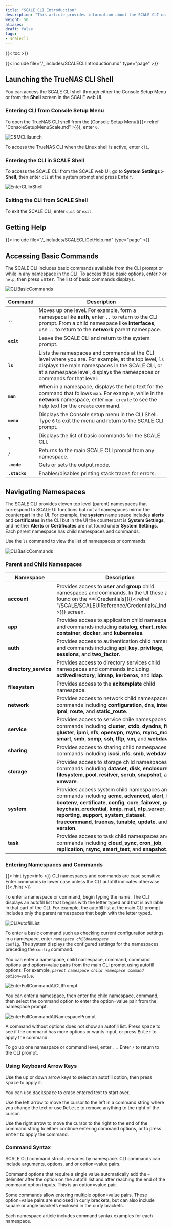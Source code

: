 ```yaml
---
title: "SCALE CLI Introduction"
description: "This article provides information about the SCALE CLI namespace and command syntax, navigating through the CLI, and basic commands."
weight: 50
aliases:
draft: false
tags:
- scalecli
---
```


{{< toc >}}


{{< include file="/_includes/SCALECLIIntroduction.md" type="page" >}}

## Launching the TrueNAS CLI Shell

You can access the SCALE CLI shell through either the Console Setup Menu or from the **Shell** screen in the SCALE web UI.

### Entering CLI from Console Setup Menu
To open the TrueNAS CLI shell from the [Console Setup Menu]({{< relref "ConsoleSetupMenuScale.md" >}}), enter `6`.

![CSMCLIlaunch](/images/SCALE/CLI/CSMCLIlaunch.png "TrueNAS CLI Shell from CSM")

To access the TrueNAS CLI when the Linux shell is active, enter `cli`.

### Entering the CLI in SCALE Shell

To access the SCALE CLI from the SCALE web UI, go to **System Settings > Shell**, then enter `cli` at the system prompt and press <kbd>Enter</kbd>.

![EnterCLIinShell](/images/SCALE/CLI/EnterCLIinShell.png "Enter CLI in Shell") 

### Exiting the CLI from SCALE Shell

To exit the SCALE CLI, enter `quit` or `exit`.

## Getting Help

{{< include file="/_includes/SCALECLIGetHelp.md" type="page" >}}

## Accessing Basic Commands
The SCALE CLI includes basic commands available from the CLI prompt or while in any namespace in the CLI.
To access these basic options, enter `?` or `help`, then press <kbd>Enter</kbd>. The list of basic commands displays.

![CLIBasicCommands](/images/SCALE/CLI/CLIBasicCommands.png "TrueNAS CLI Shell from CSM")

| Command | Description |
|---------|-------------|
| <code><b>..</b></code> | Moves up one level. For example, form a namespace like **auth**, enter `..` to return to the CLI prompt. From a child namespace like **interfaces**, use `..` to return to the **network** parent namespace. |
| <code><b>exit</b></code> | Leave the SCALE CLI and return to the system prompt. |
| <code><b>ls</b></code> | Lists the namespaces and commands at the CLI level where you are. For example, at the top level, `ls` displays the main namespaces in the SCALE CLI, or at a namespace level, displays the namespaces or commands for that level. |
| <code><b>man</b></code> | When in a namespace, displays the help text for the command that follows `man`.  For example, while in the **network** namespace, enter `man create` to see the help text for the `create` command. |
| <code><b>menu</b></code> | Displays the Console setup menu in the CLI Shell. Type `6` to exit the menu and return to the SCALE CLI prompt. |
| <code><b>?</b></code> | Displays the list of basic commands for the SCALE CLI. |
| <code><b>/</b></code> | Returns to the main SCALE CLI prompt from any namespace. |
| <code><b>.mode</b></code> | Gets or sets the output mode. |
| <code><b>.stacks</b></code> | Enables/disables printing stack traces for errors. |

## Navigating Namespaces

The SCALE CLI provides eleven top level (parent) namespaces that correspond to SCALE UI functions but not all namespaces mirror the counterpart in the UI. 
For example, the **system** name space includes **alerts** and **certificates** in the CLI but in the UI the counterpart is **System Settings**, and neither **Alerts** or **Certificates** are not found under **System Settings**. 
Each parent namespace has child namespaces and commands. 

Use the `ls` command to view the list of namespaces or commands.

![CLIBasicCommands](/images/SCALE/CLI/CLIBasicCommands.png "TrueNAS CLI Shell from CSM")

### Parent and Child Namespaces

| Namespace | Description |
|-----------|-------------|
| **account** | Provides access to **user** and **group** child namespaces and commands. In the UI these are found on the **[Credentials]({{< relref "/SCALE/SCALEUIReference/Credentials/_index.md" >}}) screen. |
| **app** | Provides access to application child namespaces and commands including **catalog**, **chart_release**, **container**, **docker**, and **kubernetes**. |
| **auth** | Provides access to authentication child namespaces and commands including **api_key**, **privilege**, **sessions**, and **two_factor**. |
| **directory_service** | Provides access to directory services child namespaces and commands including **activedirectory**, **idmap**, **kerberos**, and **ldap**. |
| **filesystem** | Provides access to the **acltemplate** child namespace. |
| **network** | Provides access to network child namespaces and commands including **configuration**, **dns**, **interface**, **ipmi**, **route**, and **static_route**.|
| **service** | Provides access to service chile namespaces and commands including **cluster**, **ctdb**, **dyndns**, **ftp**, **gluster**, **ipmi**, **nfs**, **openvpn**, **rsync**, **rsync_mod**,  **s3**, **smart**, **smb**, **snmp**, **ssh**, **tftp**, **vm**, and **webdav**. |
| **sharing** | Provides access to sharing child namespaces and commands including **iscsi**, **nfs**, **smb**, **webdav**. |
| **storage** | Provides access to storage child namespaces and commands including **dataset**, **disk**, **enclosure**, **filesystem**, **pool**, **resilver**, **scrub**, **snapshot**, and **vmware**. |
| **system** | Provides access system child namespaces and commands including **acme**, **advanced**, **alert**, **boot**, **bootenv**, **certificate**, **config**, **core**, **failover**, **general**, **keychain_credential**, **kmip**, **mail**, **ntp_server**, **reporting**, **support**, **system_dataset**, **truecommand**, **truenas**, **tunable**, **update**, and **version**. |
| **task** | Provides access to task child namespaces and commands including **cloud_sync**, **cron_job**, **replication**, **rsync**, **smart_test**, and **snapshot**. |

### Entering Namespaces and Commands
{{< hint type=info >}}
CLI namespaces and commands are case sensitive. 
Enter commands in lower case unless the CLI autofill indicates otherwise. 
{{< /hint >}}

To enter a namespace or command, begin typing the name. 
The CLI displays an autofill list that begins with the letter typed and that is available in that part of the CLI. 
For example, the autofill list at the main CLI prompt includes only the parent namespaces that begin with the letter typed. 

![CLIAutofillList](/images/SCALE/CLI/CLIAutofillList.png "CLI Autofill List Example")

To enter a basic command such as checking current configuration settings in a namespace, enter <code><i>namespace childnamespace</i> config</code>. The system displays the configured settings for the namespaces preceding the `config` command.

You can enter a namespace, child namespace, command, command options and option=value pairs from the main CLI prompt using autofill options. For example, <code><i>parent namespace child namespace command option=value</i></code>.

![EnterFullCommandAtCLIPrompt](/images/SCALE/CLI/EnterFullCommandAtCLIPrompt.png "Enter Command at CLI Prompt")

You can enter a namespace, then enter the child namespace, command, then select the command option to enter the option=value pair from the namespace prompt. 

![EnterFullCommandAtNamespacePrompt](/images/SCALE/CLI/EnterFullCommandAtNamespacePrompt.png "Enter Command at Namespace Prompt")

A command without options does not show an autofill list. Press <kbd>space</kbd> to see if the command has more options or wants input, or press <kbd>Enter</kbd> to apply the command.

To go up one namespace or command level, enter `..`.
Enter `/` to return to the CLI prompt.

### Using Keyboard Arrow Keys

Use the up or down arrow keys to select an autofill option, then press <kbd>space</kbd> to apply it. 

You can use <kbd>Backspace</kbd> to erase entered text to start over. 

Use the left arrow to move the cursor to the left in a command string where you change the text or use <kbd>Delete</kbd> to remove anything to the right of the cursor. 

Use the right arrow to move the cursor to the right to the end of the command string to either continue entering command options, or to press <kbd>Enter</kbd> to apply the command.

### Command Syntax

SCALE CLI command structure varies by namespace. 
CLI commands can include arguments, options, and or option=value pairs.

Command options that require a single value automatically add the `=` delimiter after the option on the autofill list and after reaching the end of the command option inputs. This is an option=value pair. 

Some commands allow entering multiple option=value pairs. These option=value pairs are enclosed in curly brackets, but can also include square or angle brackets enclosed in the curly brackets.

Each namespace article includes command syntax examples for each namespace.

